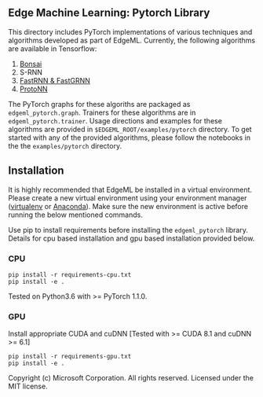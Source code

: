 ## Edge Machine Learning: Pytorch Library 

This directory includes PyTorch implementations of various techniques and
algorithms developed as part of EdgeML. Currently, the following algorithms are
available in Tensorflow:

1. [Bonsai](/docs/publications/Bonsai.pdf)
2. S-RNN
3. [FastRNN & FastGRNN](/docs/publications/FastGRNN.pdf)
4. [ProtoNN](/docs/publications/ProtoNN.pdf)

The PyTorch graphs for these algoriths are packaged as `edgeml_pytorch.graph`.
Trainers for these algorithms are in `edgeml_pytorch.trainer`. 
Usage directions and examples for these algorithms are provided in 
`$EDGEML_ROOT/examples/pytorch` directory. To get started with any 
of the provided algorithms, please follow the notebooks in the the 
`examples/pytorch` directory.

## Installation


It is highly recommended that EdgeML be installed in a virtual environment. 
Please create a new virtual environment using your environment manager
 ([virtualenv](https://virtualenv.pypa.io/en/stable/userguide/#usage) or
  [Anaconda](https://docs.conda.io/projects/conda/en/latest/user-guide/tasks/manage-environments.html#creating-an-environment-with-commands)).
Make sure the new environment is active before running the below mentioned commands.

Use pip to install requirements before installing the `edgeml_pytorch` library.
Details for cpu based installation and gpu based installation provided below.

### CPU

``` 
pip install -r requirements-cpu.txt
pip install -e .
```

Tested on Python3.6 with >= PyTorch 1.1.0.

### GPU

Install appropriate CUDA and cuDNN [Tested with >= CUDA 8.1 and cuDNN >= 6.1]

```
pip install -r requirements-gpu.txt
pip install -e .
```

Copyright (c) Microsoft Corporation. All rights reserved.
Licensed under the MIT license.
